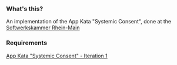 ### What's this?

An implementation of the App Kata "Systemic Consent", done at the 
[Softwerkskammer Rhein-Main](http://www.softwerkskammer.de/wiki/SoftwerkskammerFfm/Maerz2013_1)

### Requirements

[App Kata "Systemic Consent" - Iteration 1](http://clean-code-advisors.de/download/AppKata%20Systemic%20Consent%20Iteration%201.pdf)